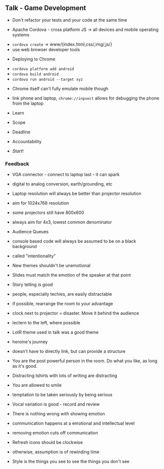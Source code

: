 ## Talk - Game Development

 * Don't refactor your tests and your code at the same time

 * Apache Cordova - cross platform JS -> all devices and mobile operating systems
  - `cordova create` -> www/{index.html,css/,img/,js/}
  - use web browser developer tools

 * Deploying to Chrome
  - `cordova platform add android`
  - `cordova build android`
  - `cordova run android --target xyz`

 * Chrome itself can't fully emulate mobile though
 
 * link phone and laptop, `chrome://inpsect` allows for debugging the phone from the laptop

 * Learn
 * Scope
 * Deadline
 * Accountability 
 * _Start_!

### Feedback
  
 - VGA connector - connect to laptop last - it can spark
  - digital to analog conversion, earth/grounding, etc

 - Laptop resolution will always be better than projector resolution
  - aim for 1024x768 resolution
  - some projectors still have 800x600
  - always aim for 4x3, lowest common denominator

 - Audience Queues
  - console based code will always be assumed to be on a black background
  - called "intentionality"

 - New themes shouldn't be unemotional
 
 - Slides must match the emotion of the speaker at that point

 - Story telling is good

 - people, especially techies, are easily distractable
 
 - if possible, rearrange the room to your advantage
  - clock next to projector = disaster. Move it behind the audience
  - lectern to the left, where possible

 - LotR theme used in talk was a good theme
  - heroine's journey
  - doesn't have to directly link, but can provide a structure

 - You are the post powerful person in the room. Do what you like, as long as it's good.
 
 - Distracting tshirts with lots of writing are distracting

 - You are allowed to smile
  - temptation to be taken seriously by being serious

 - Vocal variation is good - record and review

 - There is nothing wrong with showing emotion
  - communication happens at a emotional and intellectual level
  - removing emotion cuts off communication

 - Refresh icons should be clockwise
  - otherwise, assumption is of rewinding time
  
 - Style is the things you see to see the things you don't see 
 
